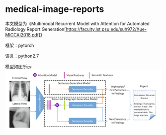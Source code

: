 # medical-image-reports
本文模型为《Multimodal Recurrent Model with Attention for Automated Radiology Report Generation[https://faculty.ist.psu.edu/suh972/Xue-MICCAI2018.pdf]》


框架：pytorch


语言：python2.7


模型如图所示: ![model.png](https://github.com/jack1yang/medical-image-reports/blob/master/model.png)

